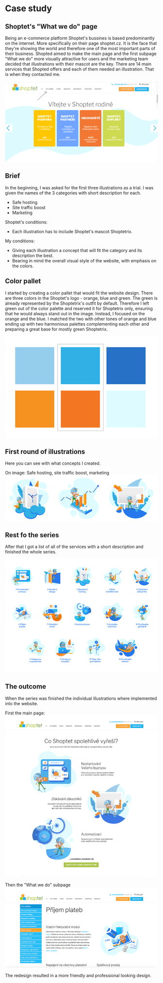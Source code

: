 # Case study

## Shoptet's "What we do" page

Being an e-commerce platform Shoptet's bussines is based predominantly on the internet. More specifically on their page shoptet.cz. It is the face that they're showing the world and therefore one of the most important parts of their business. Shopted aimed to make the main page and the first subpage "What we do" more visually attractive for users and the marketing team decided that illustrations with their mascot are the key. There are 14 main services that Shopted offers and each of them needed an illustration. That is when they contacted me.

![screenshot of a shoptet's website.](img/po.png)


## Brief

In the beginning, I was asked for the first three illustrations as a trial. I was given the names of the 3 categories with short description for each. 

  - Safe hosting
  - Site traffic boost
  - Marketing

Shoptet's conditions: 
  - Each illustration has to include Shoptet's mascot Shoptetrix. 

My conditions: 
  - Giving each illustration a concept that will fit the category and its description the best. 
  - Bearing in mind the overall visual style of the website, with emphasis on the colors.  


## Color pallet

I started by creating a color pallet that would fit the website design. There are three colors in the Shoptet's logo - orange, blue and green. The green is already represented by the Shoptetrix's outfit by default. Therefore I left green out of the color palette and reserved it for Shoptetrix only, ensuring that he would always stand out in the image. Instead, I focused on the orange and the blue. I matched the two with other tones of orange and blue ending up with two harmonious palettes complementing each other and preparing a great base for mostly green Shoptetrix.

![color palette with oranges and blues.](img/paleta.png)

## First round of illustrations

Here you can see with what concepts I created.

On image: Safe hosting, site traffic boost, marketing
![Shoptetrix handeling bussines.](img/firstround.png)

## Rest fo the series

After that I got a list of all of the services with a short description and finished the whole series.

![series of illustrations with Shoptetrix.](img/all.png)

## The outcome

When the series was finished the individual illustrations where implemented into the website.

First the main page:
![shoptet's main page screenshot.](img/mainpage.png)

Then the "What we do" subpage
![shoptet's main page screenshot.](img/subpage.png)

The redesign resulted in a more friendly and professional looking design.







